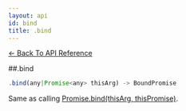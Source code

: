 ```yaml
---
layout: api
id: bind
title: .bind
---
```



[← Back To API Reference](/docs/api-reference.html)
<div class="api-code-section"><markdown>
##.bind

```js
.bind(any|Promise<any> thisArg) -> BoundPromise
```

Same as calling [Promise.bind(thisArg, thisPromise)](.).
</markdown></div>
